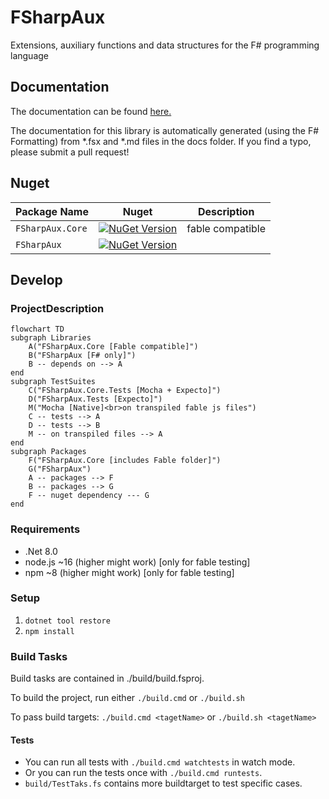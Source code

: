 # FSharpAux

Extensions, auxiliary functions and data structures for the F# programming language

## Documentation	

The documentation can be found [here.](http://csbiology.github.io/FSharpAux)	

The documentation for this library is automatically generated (using the F# Formatting) from *.fsx and *.md files in the docs folder. If you find a typo, please submit a pull request!

## Nuget 

| Package Name         | Nuget                                                                                                                | Description |
| -------------------- | -------------------------------------------------------------------------------------------------------------------- |-------------|
| `FSharpAux.Core`     | [![NuGet Version](https://img.shields.io/nuget/v/FSharpAux.Core)](https://www.nuget.org/packages/FSharpAux.Core) | fable compatible |
| `FSharpAux`          | [![NuGet Version](https://img.shields.io/nuget/v/FSharpAux)](https://www.nuget.org/packages/FSharpAux)                 | |

## Develop

### ProjectDescription

```mermaid
flowchart TD
subgraph Libraries
    A("FSharpAux.Core [Fable compatible]")
    B("FSharpAux [F# only]")
    B -- depends on --> A
end
subgraph TestSuites
    C("FSharpAux.Core.Tests [Mocha + Expecto]")
    D("FSharpAux.Tests [Expecto]")
    M("Mocha [Native]<br>on transpiled fable js files")
    C -- tests --> A
    D -- tests --> B
    M -- on transpiled files --> A
end
subgraph Packages
    F("FSharpAux.Core [includes Fable folder]")
    G("FSharpAux")
    A -- packages --> F
    B -- packages --> G
    F -- nuget dependency --- G
end
```

### Requirements

- .Net 8.0
- node.js ~16 (higher might work) [only for fable testing]
- npm ~8 (higher might work) [only for fable testing]

### Setup

1. `dotnet tool restore`
1. `npm install`

### Build Tasks

Build tasks are contained in ./build/build.fsproj.

To build the project, run either `./build.cmd` or `./build.sh`

To pass build targets: `./build.cmd <tagetName>` or `./build.sh <tagetName>`

#### Tests

- You can run all tests with `./build.cmd watchtests` in watch mode.
- Or you can run the tests once with `./build.cmd runtests`.
- `build/TestTaks.fs` contains more buildtarget to test specific cases.

